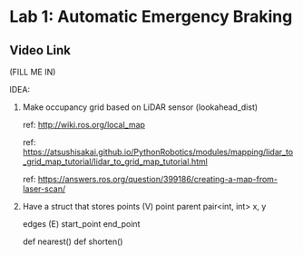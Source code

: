 # Lab 1: Automatic Emergency Braking

## Video Link
(FILL ME IN)



IDEA:

1. Make occupancy grid based on LiDAR sensor (lookahead_dist)

    ref: http://wiki.ros.org/local_map

    ref: https://atsushisakai.github.io/PythonRobotics/modules/mapping/lidar_to_grid_map_tutorial/lidar_to_grid_map_tutorial.html

    ref: https://answers.ros.org/question/399186/creating-a-map-from-laser-scan/
    

2. Have a struct that stores
    points (V)
        point parent
        pair<int, int> x, y

    edges (E)
        start_point
        end_point
        
    def nearest()
    def shorten()
